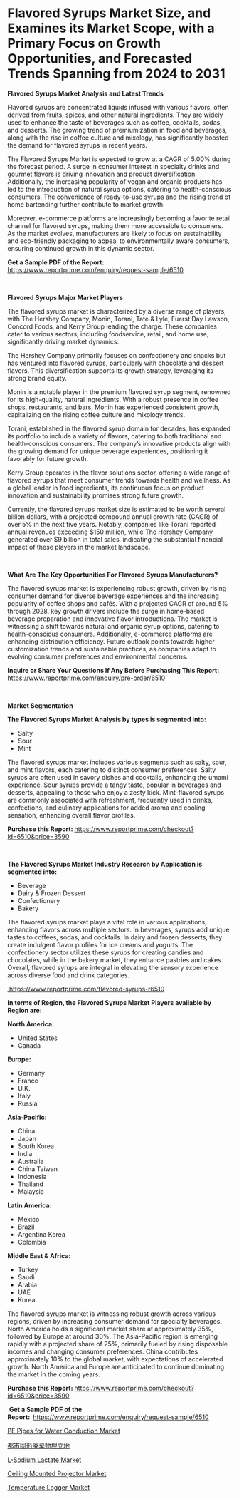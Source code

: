 <p><h1>Flavored Syrups Market Size, and Examines its Market Scope, with a Primary Focus on Growth Opportunities, and Forecasted Trends Spanning from 2024 to 2031</h1></p><p><strong>Flavored Syrups Market Analysis and Latest Trends</strong></p>
<p><p>Flavored syrups are concentrated liquids infused with various flavors, often derived from fruits, spices, and other natural ingredients. They are widely used to enhance the taste of beverages such as coffee, cocktails, sodas, and desserts. The growing trend of premiumization in food and beverages, along with the rise in coffee culture and mixology, has significantly boosted the demand for flavored syrups in recent years.</p><p>The Flavored Syrups Market is expected to grow at a CAGR of 5.00% during the forecast period. A surge in consumer interest in specialty drinks and gourmet flavors is driving innovation and product diversification. Additionally, the increasing popularity of vegan and organic products has led to the introduction of natural syrup options, catering to health-conscious consumers. The convenience of ready-to-use syrups and the rising trend of home bartending further contribute to market growth. </p><p>Moreover, e-commerce platforms are increasingly becoming a favorite retail channel for flavored syrups, making them more accessible to consumers. As the market evolves, manufacturers are likely to focus on sustainability and eco-friendly packaging to appeal to environmentally aware consumers, ensuring continued growth in this dynamic sector.</p></p>
<p><strong>Get a Sample PDF of the Report:&nbsp;</strong> <a href="https://www.reportprime.com/enquiry/request-sample/6510">https://www.reportprime.com/enquiry/request-sample/6510</a></p>
<p>&nbsp;</p>
<p><strong>Flavored Syrups Major Market Players</strong></p>
<p><p>The flavored syrups market is characterized by a diverse range of players, with The Hershey Company, Monin, Torani, Tate & Lyle, Fuerst Day Lawson, Concord Foods, and Kerry Group leading the charge. These companies cater to various sectors, including foodservice, retail, and home use, significantly driving market dynamics.</p><p>The Hershey Company primarily focuses on confectionery and snacks but has ventured into flavored syrups, particularly with chocolate and dessert flavors. This diversification supports its growth strategy, leveraging its strong brand equity. </p><p>Monin is a notable player in the premium flavored syrup segment, renowned for its high-quality, natural ingredients. With a robust presence in coffee shops, restaurants, and bars, Monin has experienced consistent growth, capitalizing on the rising coffee culture and mixology trends.</p><p>Torani, established in the flavored syrup domain for decades, has expanded its portfolio to include a variety of flavors, catering to both traditional and health-conscious consumers. The company’s innovative products align with the growing demand for unique beverage experiences, positioning it favorably for future growth.</p><p>Kerry Group operates in the flavor solutions sector, offering a wide range of flavored syrups that meet consumer trends towards health and wellness. As a global leader in food ingredients, its continuous focus on product innovation and sustainability promises strong future growth.</p><p>Currently, the flavored syrups market size is estimated to be worth several billion dollars, with a projected compound annual growth rate (CAGR) of over 5% in the next five years. Notably, companies like Torani reported annual revenues exceeding $150 million, while The Hershey Company generated over $9 billion in total sales, indicating the substantial financial impact of these players in the market landscape.</p></p>
<p>&nbsp;</p>
<p><strong>What Are The Key Opportunities For Flavored Syrups Manufacturers?</strong></p>
<p><p>The flavored syrups market is experiencing robust growth, driven by rising consumer demand for diverse beverage experiences and the increasing popularity of coffee shops and cafés. With a projected CAGR of around 5% through 2028, key growth drivers include the surge in home-based beverage preparation and innovative flavor introductions. The market is witnessing a shift towards natural and organic syrup options, catering to health-conscious consumers. Additionally, e-commerce platforms are enhancing distribution efficiency. Future outlook points towards higher customization trends and sustainable practices, as companies adapt to evolving consumer preferences and environmental concerns.</p></p>
<p><strong>Inquire or Share Your Questions If Any Before Purchasing This Report:</strong> <a href="https://www.reportprime.com/enquiry/pre-order/6510">https://www.reportprime.com/enquiry/pre-order/6510</a></p>
<p>&nbsp;</p>
<p><strong>Market Segmentation</strong></p>
<p><strong>The Flavored Syrups Market Analysis by types is segmented into:</strong></p>
<p><ul><li>Salty</li><li>Sour</li><li>Mint</li></ul></p>
<p><p>The flavored syrups market includes various segments such as salty, sour, and mint flavors, each catering to distinct consumer preferences. Salty syrups are often used in savory dishes and cocktails, enhancing the umami experience. Sour syrups provide a tangy taste, popular in beverages and desserts, appealing to those who enjoy a zesty kick. Mint-flavored syrups are commonly associated with refreshment, frequently used in drinks, confections, and culinary applications for added aroma and cooling sensation, enhancing overall flavor profiles.</p></p>
<p><strong>Purchase this Report:&nbsp;</strong><a href="https://www.reportprime.com/checkout?id=6510&price=3590">https://www.reportprime.com/checkout?id=6510&price=3590</a></p>
<p>&nbsp;</p>
<p><strong>The Flavored Syrups Market Industry Research by Application is segmented into:</strong></p>
<p><ul><li>Beverage</li><li>Dairy & Frozen Dessert</li><li>Confectionery</li><li>Bakery</li></ul></p>
<p><p>The flavored syrups market plays a vital role in various applications, enhancing flavors across multiple sectors. In beverages, syrups add unique tastes to coffees, sodas, and cocktails. In dairy and frozen desserts, they create indulgent flavor profiles for ice creams and yogurts. The confectionery sector utilizes these syrups for creating candies and chocolates, while in the bakery market, they enhance pastries and cakes. Overall, flavored syrups are integral in elevating the sensory experience across diverse food and drink categories.</p></p>
<p><a href="https://www.reportprime.com/flavored-syrups-r6510">&nbsp;https://www.reportprime.com/flavored-syrups-r6510</a></p>
<p><strong>In terms of Region, the Flavored Syrups Market Players available by Region are:</strong></p>
<p>
    <p> <strong> North America: </strong>
        <ul>
            <li>United States</li>
            <li>Canada</li>
        </ul>
        </p> 
    <p> <strong> Europe: </strong>
        <ul>
            <li>Germany</li>
            <li>France</li>
            <li>U.K.</li>
            <li>Italy</li>
            <li>Russia</li>
        </ul>
        </p> 
    <p> <strong> Asia-Pacific: </strong>
        <ul>
            <li>China</li>
            <li>Japan</li>
            <li>South Korea</li>
            <li>India</li>
            <li>Australia</li>
            <li>China Taiwan</li>
            <li>Indonesia</li>
            <li>Thailand</li>
            <li>Malaysia</li>
        </ul>
        </p> 
    <p> <strong> Latin America: </strong>
        <ul>
            <li>Mexico</li>
            <li>Brazil</li>
            <li>Argentina Korea</li>
            <li>Colombia</li>
        </ul>
        </p> 
    <p> <strong> Middle East & Africa: </strong>
        <ul>
            <li>Turkey</li>
            <li>Saudi</li>
            <li>Arabia</li>
            <li>UAE</li>
            <li>Korea</li>
        </ul>
    </p>
    </p>
<p><p>The flavored syrups market is witnessing robust growth across various regions, driven by increasing consumer demand for specialty beverages. North America holds a significant market share at approximately 35%, followed by Europe at around 30%. The Asia-Pacific region is emerging rapidly with a projected share of 25%, primarily fueled by rising disposable incomes and changing consumer preferences. China contributes approximately 10% to the global market, with expectations of accelerated growth. North America and Europe are anticipated to continue dominating the market in the coming years.</p></p>
<p><strong>Purchase this Report: </strong><a href="https://www.reportprime.com/checkout?id=6510&price=3590">https://www.reportprime.com/checkout?id=6510&price=3590</a></p>
<p>&nbsp;<strong>Get a Sample PDF of the Report:&nbsp;&nbsp;</strong><a href="https://www.reportprime.com/enquiry/request-sample/6510">https://www.reportprime.com/enquiry/request-sample/6510</a></p>
<p><strong></strong></p>
<p><p><a href="https://issuu.com/reportprime-2/docs/pe-pipes-for-water-conduction-marke_c84620ed1364a3">PE Pipes for Water Conduction Market</a></p><p><a href="https://medium.com/@maudward1907/municipal-solid-waste-landfills%E5%B8%82%E5%A0%B4%E6%A6%82%E8%A6%81-2024%E5%B9%B4%E3%81%8B%E3%82%892031%E5%B9%B4%E3%81%BE%E3%81%A7%E3%81%AE%E3%82%B0%E3%83%AD%E3%83%BC%E3%83%90%E3%83%AB%E5%B8%82%E5%A0%B4%E5%8B%95%E5%90%91%E3%81%A8%E5%B0%86%E6%9D%A5%E3%81%AE%E5%B1%95%E6%9C%9B-f1236e760938">都市固形廃棄物埋立地</a></p><p><a href="https://issuu.com/reportprime-2/docs/l-sodium-lactate-market-size-2030.p_f80a3d22f4c360">L-Sodium Lactate Market</a></p><p><a href="https://www.linkedin.com/pulse/ceiling-mounted-projector-market-global-regional-analysis-sv5xc?trackingId=dT4I3JV2TP6xTR%2F%2BFO5f4Q%3D%3D">Ceiling Mounted Projector Market</a></p><p><a href="https://medium.com/@lucas.vaughan6769/temperature-logger-market-analysis-report-global-insights-by-region-type-usb-access-afa3ac6732e5">Temperature Logger Market</a></p></p>